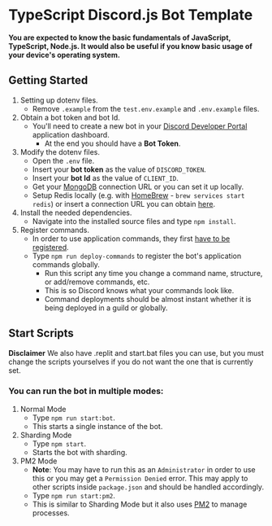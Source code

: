 # TypeScript Discord.js Bot Template

**You are expected to know the basic fundamentals of JavaScript, TypeScript, Node.js. It would also be useful if you know basic usage of your device's operating system.**

## Getting Started
1. Setting up dotenv files.
    - Remove `.example` from the `test.env.example` and `.env.example` files.
2. Obtain a bot token and bot Id.
    - You'll need to create a new bot in your [Discord Developer Portal](https://discord.com/developers/applications/) application dashboard.
        - At the end you should have a **Bot Token**.
3. Modify the dotenv files.
    - Open the `.env` file.
    - Insert your **bot token** as the value of `DISCORD_TOKEN`.
    - Insert your **bot Id** as the value of `CLIENT_ID`.
    - Get your [MongoDB](https://mongodb.com/) connection URL or you can set it up locally.
    - Setup Redis locally (e.g. with [HomeBrew](https://brew.sh/) - `brew services start redis`) or insert a connection URL you can obtain [here](https://redis.com/).
4. Install the needed dependencies.
    - Navigate into the installed source files and type `npm install`.
5. Register commands.
    - In order to use application commands, they first [have to be registered](https://discordjs.guide/creating-your-bot/creating-commands.html#registering-commands).
    - Type `npm run deploy-commands` to register the bot's application commands globally.
        - Run this script any time you change a command name, structure, or add/remove commands, etc.
        - This is so Discord knows what your commands look like.
        - Command deployments should be almost instant whether it is being deployed in a guild or globally.

## Start Scripts
__**Disclaimer**__ We also have .replit and start.bat files you can use, but you must change the scripts yourselves if you do not want the one that is currently set.

### You can run the bot in multiple modes:
1. Normal Mode
    - Type `npm run start:bot`.
    - This starts a single instance of the bot.
2. Sharding Mode
    - Type `npm start`.
    - Starts the bot with sharding.
3. PM2 Mode
    - **Note**: You may have to run this as an `Administrator` in order to use this or you may get a `Permission Denied` error. This may apply to other scripts inside `package.json` and should be handled accordingly.
    - Type `npm run start:pm2`.
    - This is similar to Sharding Mode but it also uses [PM2](https://pm2.keymetrics.io/) to manage processes.